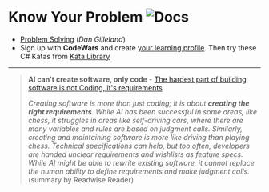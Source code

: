 # Know Your Problem ![Docs](https://img.shields.io/badge/Documentation%20Status-%7E10%25%20Minimal%20Outline-lightgrey?logo=Read%20the%20Docs)

- [Problem Solving](https://programming-0101.github.io/TheBook/Teach/chapter1-2.html) (*Dan Gilleland*)
- Sign up with **CodeWars** and create [your learning profile](https://www.codewars.com/trainer/setup). Then try these C# Katas from [Kata Library](https://www.codewars.com/kata/search/csharp)

----

> **AI can’t create software, only code** - [The hardest part of building software is not Coding, it's requirements](https://stackoverflow.blog/2023/12/29/the-hardest-part-of-building-software-is-not-coding-its-requirements/)
>
> *Creating software is more than just coding; it is about **creating the right requirements**. While AI has been successful in some areas, like chess, it struggles in areas like self-driving cars, where there are many variables and rules are based on judgment calls. Similarly, creating and maintaining software is more like driving than playing chess. Technical specifications can help, but too often, developers are handed unclear requirements and wishlists as feature specs. While AI might be able to rewrite existing software, it cannot replace the human ability to define requirements and make judgment calls.* (summary by Readwise Reader)
